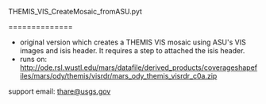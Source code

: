 THEMIS_VIS_CreateMosaic_fromASU.pyt

==============
* original version which creates a THEMIS VIS mosaic using ASU's VIS images and isis header. It requires a step to attached the isis header.
* runs on: http://ode.rsl.wustl.edu/mars/datafile/derived_products/coverageshapefiles/mars/ody/themis/visrdr/mars_ody_themis_visrdr_c0a.zip

support email: thare@usgs.gov


